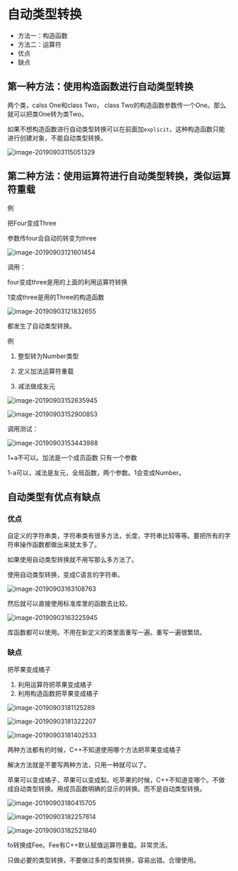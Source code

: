 # 自动类型转换

- 方法一：构造函数
- 方法二：运算符
- 优点
- 缺点

## 第一种方法：使用构造函数进行自动类型转换

两个类，calss One和class Two， class Two的构造函数参数传一个One。那么就可以把类One转为类Two。

如果不想构造函数进行自动类型转换可以在前面加`explicit`，这种构造函数只能进行创建对象，不能自动类型转换。

![image-20190903115051329](assets/image-20190903115051329.png)

## 第二种方法：使用运算符进行自动类型转换，类似运算符重载

例 

把Four变成Three

参数传four会自动的转变为three

![image-20190903121601454](assets/image-20190903121601454.png)

调用：

four变成three是用的上面的利用运算符转换

1变成three是用的Three的构造函数

![image-20190903121832655](assets/image-20190903121832655.png)

都发生了自动类型转换。

例

1. 整型转为Number类型
2. 定义加法运算符重载

3. 减法做成友元

![image-20190903152635945](assets/image-20190903152635945.png)

![image-20190903152900853](assets/image-20190903152900853.png)

调用测试：

![image-20190903153443988](assets/image-20190903153443988.png)

1+a不可以。加法是一个成员函数 只有一个参数

1-a可以，减法是友元，全局函数，两个参数。1会变成Number。

## 自动类型有优点有缺点

### 优点

自定义的字符串类，字符串类有很多方法，长度，字符串比较等等。要把所有的字符串操作函数都做出来就太多了。

如果使用自动类型转换就不用写那么多方法了。

使用自动类型转换，变成C语言的字符串。

![image-20190903163108763](assets/image-20190903163108763.png)

然后就可以直接使用标准库里的函数去比较。

![image-20190903163225945](assets/image-20190903163225945.png)

库函数都可以使用。不用在新定义的类里面重写一遍。重写一遍很繁琐。

### 缺点

把苹果变成橘子

1. 利用运算符把苹果变成橘子
2. 利用构造函数把苹果变成橘子

![image-20190903181125289](assets/image-20190903181125289.png)

![image-20190903181322207](assets/image-20190903181322207.png)

![image-20190903181402533](assets/image-20190903181402533.png)

两种方法都有的时候，C++不知道使用哪个方法把苹果变成橘子

 解决方法就是不要写两种方法，只用一种就可以了。

苹果可以变成橘子，苹果可以变成梨。吃苹果的时候，C++不知道变哪个。不做成自动类型转换。用成员函数明确的显示的转换。而不是自动类型转换。

![image-20190903180415705](assets/image-20190903180415705.png)



![image-20190903182257614](assets/image-20190903182257614.png)

![image-20190903182521840](assets/image-20190903182521840.png)

fo转换成Fee。Fee有C++默认赋值运算符重载。非常灵活。

只做必要的类型转换，不要做过多的类型转换，容易出错。合理使用。






